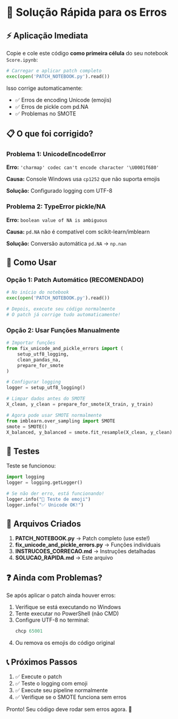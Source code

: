 # 🔧 Solução Rápida para os Erros

## ⚡ Aplicação Imediata

Copie e cole este código **como primeira célula** do seu notebook `Score.ipynb`:

```python
# Carregar e aplicar patch completo
exec(open('PATCH_NOTEBOOK.py').read())
```

Isso corrige automaticamente:
- ✅ Erros de encoding Unicode (emojis)
- ✅ Erros de pickle com pd.NA
- ✅ Problemas no SMOTE

## 📋 O que foi corrigido?

### Problema 1: UnicodeEncodeError
**Erro:** `'charmap' codec can't encode character '\U0001f680'`

**Causa:** Console Windows usa `cp1252` que não suporta emojis

**Solução:** Configurado logging com UTF-8

### Problema 2: TypeError pickle/NA
**Erro:** `boolean value of NA is ambiguous`

**Causa:** `pd.NA` não é compatível com scikit-learn/imblearn

**Solução:** Conversão automática `pd.NA` → `np.nan`

## 🚀 Como Usar

### Opção 1: Patch Automático (RECOMENDADO)
```python
# No início do notebook
exec(open('PATCH_NOTEBOOK.py').read())

# Depois, execute seu código normalmente
# O patch já corrige tudo automaticamente!
```

### Opção 2: Usar Funções Manualmente
```python
# Importar funções
from fix_unicode_and_pickle_errors import (
    setup_utf8_logging,
    clean_pandas_na,
    prepare_for_smote
)

# Configurar logging
logger = setup_utf8_logging()

# Limpar dados antes do SMOTE
X_clean, y_clean = prepare_for_smote(X_train, y_train)

# Agora pode usar SMOTE normalmente
from imblearn.over_sampling import SMOTE
smote = SMOTE()
X_balanced, y_balanced = smote.fit_resample(X_clean, y_clean)
```

## 🎯 Testes

Teste se funcionou:

```python
import logging
logger = logging.getLogger()

# Se não der erro, está funcionando!
logger.info("🚀 Teste de emoji")
logger.info("✅ Unicode OK!")
```

## 📝 Arquivos Criados

1. **PATCH_NOTEBOOK.py** → Patch completo (use este!)
2. **fix_unicode_and_pickle_errors.py** → Funções individuais
3. **INSTRUCOES_CORRECAO.md** → Instruções detalhadas
4. **SOLUCAO_RAPIDA.md** → Este arquivo

## ❓ Ainda com Problemas?

Se após aplicar o patch ainda houver erros:

1. Verifique se está executando no Windows
2. Tente executar no PowerShell (não CMD)
3. Configure UTF-8 no terminal:
   ```powershell
   chcp 65001
   ```
4. Ou remova os emojis do código original

## 📞 Próximos Passos

1. ✅ Execute o patch
2. ✅ Teste o logging com emoji
3. ✅ Execute seu pipeline normalmente
4. ✅ Verifique se o SMOTE funciona sem erros

Pronto! Seu código deve rodar sem erros agora. 🎉
